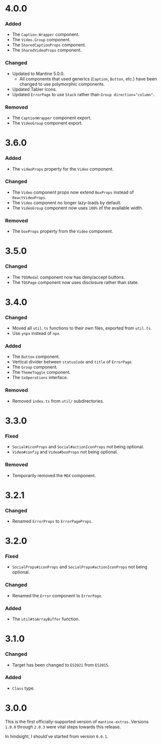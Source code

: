 # 4.0.0
### Added
- The `Caption.Wrapper` component.
- The `Video.Group` component.
- The `SharedCaptionProps` component.
- The `SharedVideoProps` component.

### Changed
- Updated to Mantine 5.0.0.
  - All components that used generics (`Caption`, `Button`, etc.) have been changed to use polymorphic components.
- Updated Tabler Icons.
- Updated `ErrorPage` to use `Stack` rather than `Group direction="column"`.

### Removed
- The `CaptionWrapper` component export.
- The `VideoGroup` component export.

# 3.6.0
### Added
- The `videoProps` property for the `Video` component.

### Changed
- The `Video` component props now extend `BoxProps` instead of `ReactVideoProps`.
- The `Video` component no longer lazy-loads by default.
- The `VideoGroup` component now uses `100%` of the available width.

### Removed
- The `boxProps` property from the `Video` component.


# 3.5.0
### Changed
- The `TOSModal` component now has deny/accept buttons.
- The `TOSPage` component now uses disclosure rather than state.

# 3.4.0
### Changed
- Moved all `util.ts` functions to their own files, exported from `util.ts`.
- Use `ynpx` instead of `npx`.

### Added
- The `Button` component.
- Vertical divider between `statusCode` and `title` of `ErrorPage`.
- The `Group` component.
- The `ThemeToggle` component.
- The `SxOperations` interface.

### Removed
- Removed `index.ts` from `util/` subdirectories.

# 3.3.0
### Fixed
- `Social#iconProps` and `Social#actionIconProps` not being optional.
- `Video#config` and `Video#boxProps` not being optional.

### Removed
- Temporarily removed the `MDX` component.

# 3.2.1
### Changed
- Renamed `ErrorProps` to `ErrorPageProps`.

# 3.2.0
### Fixed
- `SocialProps#iconProps` and `SocialProps#actionIconProps` not being optional.

### Changed
- Renamed the `Error` component to `ErrorPage`.

### Added
- The `util#toArrayBuffer` function.

# 3.1.0
### Changed
- Target has been changed to `ES2021` from `ES2015`.

### Added
- `Class` type.

# 3.0.0
This is the first officially-supported version of `mantine-extras`. Versions `1.0.0` through `2.0.3` were vital steps towards this release.

In hindsight, I should've started from version `0.0.1`.
